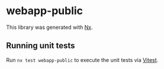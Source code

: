# webapp-public

This library was generated with [Nx](https://nx.dev).

## Running unit tests

Run `nx test webapp-public` to execute the unit tests via [Vitest](https://vitest.dev/).
